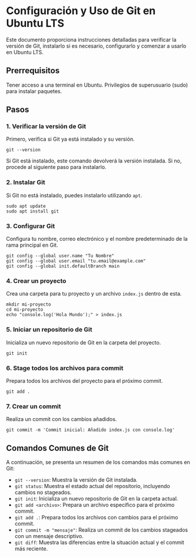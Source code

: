 # Configuración y Uso de Git en Ubuntu LTS

Este documento proporciona instrucciones detalladas para verificar la versión de Git, instalarlo si es necesario, configurarlo y comenzar a usarlo en Ubuntu LTS.

## Prerrequisitos

Tener acceso a una terminal en Ubuntu.
Privilegios de superusuario (sudo) para instalar paquetes.

## Pasos

### 1. Verificar la versión de Git

Primero, verifica si Git ya está instalado y su versión.

    git --version

Si Git está instalado, este comando devolverá la versión instalada. Si no, procede al siguiente paso para instalarlo.

### 2. Instalar Git

Si Git no está instalado, puedes instalarlo utilizando `apt`.

    sudo apt update
    sudo apt install git

### 3. Configurar Git

Configura tu nombre, correo electrónico y el nombre predeterminado de la rama principal en Git.

    git config --global user.name "Tu Nombre"
    git config --global user.email "tu.email@example.com"
    git config --global init.defaultBranch main

### 4. Crear un proyecto

Crea una carpeta para tu proyecto y un archivo `index.js` dentro de esta.

    mkdir mi-proyecto
    cd mi-proyecto
    echo "console.log('Hola Mundo');" > index.js

### 5. Iniciar un repositorio de Git

Inicializa un nuevo repositorio de Git en la carpeta del proyecto.

    git init

### 6. Stage todos los archivos para commit

Prepara todos los archivos del proyecto para el próximo commit.

    git add .

### 7. Crear un commit

Realiza un commit con los cambios añadidos.

    git commit -m 'Commit inicial: Añadido index.js con console.log'

## Comandos Comunes de Git

A continuación, se presenta un resumen de los comandos más comunes en Git:

- `git --version`: Muestra la versión de Git instalada.
- `git status`: Muestra el estado actual del repositorio, incluyendo cambios no stageados.
- `git init`: Inicializa un nuevo repositorio de Git en la carpeta actual.
- `git add <archivo>`: Prepara un archivo específico para el próximo commit.
- `git add .`: Prepara todos los archivos con cambios para el próximo commit.
- `git commit -m "mensaje"`: Realiza un commit de los cambios stageados con un mensaje descriptivo.
- `git diff`: Muestra las diferencias entre la situación actual y el commit más reciente.
